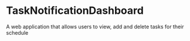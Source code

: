 # TaskNotificationDashboard
A web application that allows users to view, add and delete tasks for their schedule
